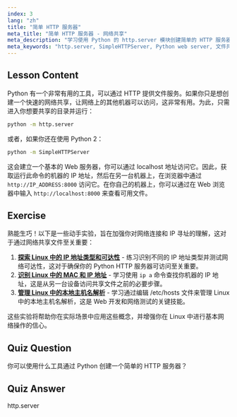 ```yaml
---
index: 3
lang: "zh"
title: "简单 HTTP 服务器"
meta_title: "简单 HTTP 服务器 - 网络共享"
meta_description: "学习使用 Python 的 http.server 模块创建简单的 HTTP 服务器。通过这个适合初学者的 Linux 教程，快速在网络上共享文件。"
meta_keywords: "http.server, SimpleHTTPServer, Python web server, 文件共享，Linux 教程，初学者指南"
---
```


## Lesson Content

Python 有一个非常有用的工具，可以通过 HTTP 提供文件服务。如果你只是想创建一个快速的网络共享，让网络上的其他机器可以访问，这非常有用。为此，只需进入你想要共享的目录并运行：

```bash
python -m http.server
```

或者，如果你还在使用 Python 2：

```bash
python -m SimpleHTTPServer
```

这会建立一个基本的 Web 服务器，你可以通过 localhost 地址访问它。因此，获取运行此命令的机器的 IP 地址，然后在另一台机器上，在浏览器中通过 `http://IP_ADDRESS:8000` 访问它。在你自己的机器上，你可以通过在 Web 浏览器中输入 `http://localhost:8000` 来查看可用文件。

## Exercise

熟能生巧！以下是一些动手实验，旨在加强你对网络连接和 IP 寻址的理解，这对于通过网络共享文件至关重要：

1. **[探索 Linux 中的 IP 地址类型和可达性](https://labex.io/zh/labs/comptia-explore-ip-address-types-and-reachability-in-linux-592780)** - 练习识别不同的 IP 地址类型并测试网络可达性，这对于确保你的 Python HTTP 服务器可访问至关重要。
2. **[识别 Linux 中的 MAC 和 IP 地址](https://labex.io/zh/labs/comptia-identify-mac-and-ip-addresses-in-linux-592731)** - 学习使用 `ip a` 命令查找你机器的 IP 地址，这是从另一台设备访问共享文件之前的必要步骤。
3. **[管理 Linux 中的本地主机名解析](https://labex.io/zh/labs/comptia-manage-local-hostname-resolution-in-linux-592792)** - 学习通过编辑 /etc/hosts 文件来管理 Linux 中的本地主机名解析，这是 Web 开发和网络测试的关键技能。

这些实验将帮助你在实际场景中应用这些概念，并增强你在 Linux 中进行基本网络操作的信心。

## Quiz Question

你可以使用什么工具通过 Python 创建一个简单的 HTTP 服务器？

## Quiz Answer

http.server
